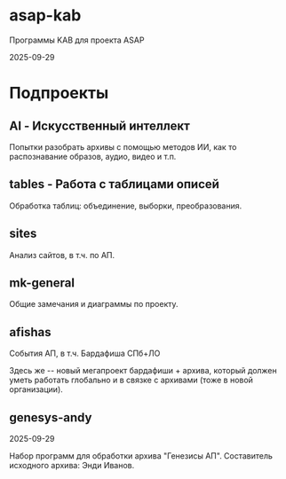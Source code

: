 # asap-kab
Программы KAB для проекта ASAP

2025-09-29

Подпроекты
==================

AI - Искусственный интеллект
------------------

Попытки разобрать архивы с помощью методов ИИ, как то распознавание образов, аудио, видео и т.п.

tables - Работа с таблицами описей
------------------

Обработка таблиц: объединение, выборки, преобразования.

sites
------------------

Анализ сайтов, в т.ч. по АП.

mk-general
------------------

Общие замечания и диаграммы по проекту.

afishas
------------------

События АП,
в т.ч. Бардафиша СПб+ЛО

Здесь же -- новый мегапроект бардафиши + архива,
который должен уметь работать глобально
и в связке с архивами (тоже в новой организации).

genesys-andy
------------------

2025-09-29

Набор программ для обработки архива "Генезисы АП".
Составитель исходного архива: Энди Иванов.
